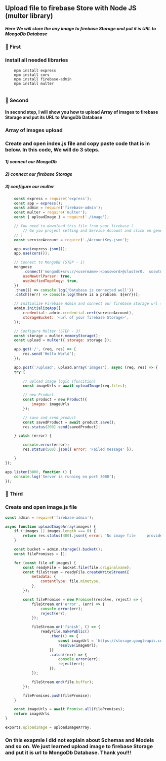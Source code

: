 ## Upload file to firebase Store with Node JS (multer library)

##### Here We will store the any image to firebase Storage and put it is URL to MongoDb Database

### 🌱 First

### install all needed libraries
```
    npm install express
    npm install cors
    npm install firebase-admin
    npm install multer
    
```

### 🌱 Second

#### In second step, I will show you how to upload Array of images to firebase Storage and put its URL to MongoDb Database

### Array of images upload

### Create and open index.js file and copy paste code that is in below. In this code, We will do 3 steps.

##### 1) connect our MongoDb
##### 2) connect our firebase Storage
##### 3) configure our multer 

```javascript
    const express = require('express');
    const app = express();
    const admin = require('firebase-admin');
    const multer = require('multer');
    const { uploadImage } = require('./image');

    // You need to download this file from your firebase (
        // Go you project setting and Service Account and click on generate new private key. Then It will create for you new file. You need to put this file instead of AccountKet.json file
    // )
    const serviceAccount = require('./AccountKey.json');

    app.use(express.json());
    app.use(cors());

    // Connect to MongoDB (STEP - 1)
    mongoose
        .connect('mongodb+srv://<username>:<password>@cluster0.  soswtmt.mongodb.net/products?retryWrites=true&w=majority', {
        useNewUrlParser: true,
        useUnifiedTopology: true,
    })
    .then(() => console.log('Database is connected well'))
    .catch((err) => console.log(There is a problem: ${err}));

    // Initialize Firebase Admin and connect our firebase storage url (STEP - 2)
    admin.initializeApp({
        credential: admin.credential.cert(serviceAccount),
        storageBucket: '<url of your firebase Storage>',
    });

    // Configure Multer (STEP - 3)
    const storage = multer.memoryStorage();
    const upload = multer({ storage: storage });

    app.get('/', (req, res) => {
        res.send('Hello World');
    });

    app.post('/upload', upload.array('images'), async (req, res) => {
    try {
    
        // upload image logic (funcition)
        const imageUrls = await uploadImage(req.files);

        // new Product
        const product = new Product({
            images: imageUrls
        });

        // save and send product
        const savedProduct = await product.save();
        res.status(200).send(savedProduct);

    } catch (error) {

        console.error(error);
        res.status(500).json({ error: 'Failed message' });

    }
});

app.listen(3000, function () {
    console.log('Server is running on port 3000');
});
```

### 🌱 Third

### Create and open image.js file

```javascript
const admin = require('firebase-admin');

async function uploadImageArray(images) {
    if (!images || images.length === 0) {
        return res.status(400).json({ error: 'No image file     provided' });
    }

    const bucket = admin.storage().bucket();
    const filePromises = [];

    for (const file of images) {
        const readyFile = bucket.file(file.originalname);
        const fileStream = readyFile.createWriteStream({
            metadata: {
                contentType: file.mimetype,
            },
        });

        const filePromise = new Promise((resolve, reject) => {
            fileStream.on('error', (err) => {
                console.error(err);
                reject(err);
            });

            fileStream.on('finish', () => {
                readyFile.makePublic()
                    .then(() => {
                        const imageUrl = `https://storage.googleapis.com/${bucket.name}/${readyFile.name}`;
                        resolve(imageUrl);
                    })
                    .catch((err) => {
                        console.error(err);
                        reject(err);
                    });
            });

            fileStream.end(file.buffer);
        });

        filePromises.push(filePromise);
    }

    const imageUrls = await Promise.all(filePromises);
    return imageUrls
}

exports.uploadImage = uploadImageArray;
```

### On this exapmle I did not explain about Schemas and Models and so on. We just learned upload image to firebase Storage and put it is url to MongoDb Database. Thank you!!!

